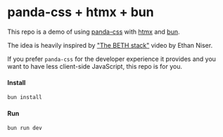 # panda-css + htmx + bun

This repo is a demo of using [panda-css](https://panda-css.com/) with [htmx](https://htmx.org/) and [bun](https://bun.sh/).

The idea is heavily inspired by ["The BETH stack"](https://www.youtube.com/watch?v=cpzowDDJj24) video by Ethan Niser.

If you prefer `panda-css` for the developer experience it provides and you want to have less client-side JavaScript, this repo is for you.  

#### Install

```bash
bun install
```

#### Run

```bash
bun run dev
```
